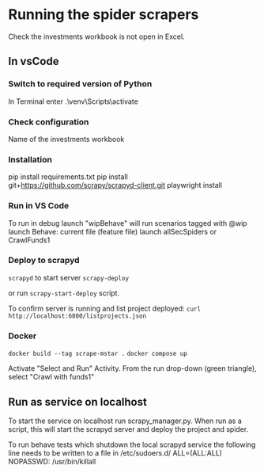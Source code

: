 Running the spider scrapers
===========================

Check the investments workbook is not open in Excel.


In vsCode
---------
### Switch to required version of Python
In Terminal enter
    .\venv\Scripts\activate

### Check configuration
Name of the investments workbook

### Installation
pip install requirements.txt
pip install git+https://github.com/scrapy/scrapyd-client.git
playwright install

### Run in VS Code
To run in debug 
    launch "wipBehave" will run scenarios tagged with @wip
    launch Behave: current file (feature file)
    launch allSecSpiders or CrawlFunds1

### Deploy to scrapyd
`scrapyd`   to start server
`scrapy-deploy`

or run `scrapy-start-deploy` script.

To confirm server is running and list project deployed:
`curl http://localhost:6800/listprojects.json`

### Docker
`docker build --tag scrape-mstar .`
`docker compose up`


Activate "Select and Run" Activity.
From the run drop-down (green triangle), select "Crawl with funds1"

Run as service on localhost
--------------------------
To start the service on localhost run scrapy_manager.py. When run as a script, this will 
start the scrapyd server and deploy the project and spider.

To run behave tests which shutdown the local scrapyd service the following line 
needs to be written to a file in /etc/sudoers.d/
<admin-account-name> ALL=(ALL:ALL) NOPASSWD: /usr/bin/killall
